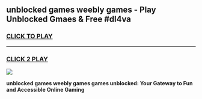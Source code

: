 
## unblocked games weebly games - Play Unblocked Gmaes & Free #dl4va
<h3>
<a href="https://news.freeplayer.one?title=unblocked_games_weebly_games&ref=03M">CLICK TO PLAY</a></h3>
<hr>

<h3>
<a href="https://news.freeplayer.one?title=unblocked_games_weebly_games&ref=03M">CLICK 2 PLAY</a>
  
</h3>

<a href="https://news.freeplayer.one?title=unblocked_games_weebly_games&ref=03M"><img src="https://clearcache.store/games.png"></a>


**unblocked games weebly games games unblocked: Your Gateway to Fun and Accessible Online Gaming**
